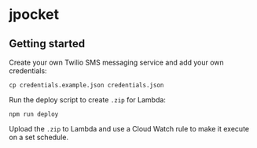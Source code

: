 # jpocket

## Getting started

Create your own Twilio SMS messaging service and add your own credentials:
```
cp credentials.example.json credentials.json
```
Run the deploy script to create `.zip` for Lambda:
```
npm run deploy
```
Upload the `.zip` to Lambda and use a Cloud Watch rule to make it execute on a set schedule.